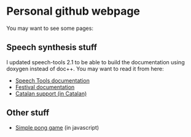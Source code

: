# Personal github webpage

You may want to see some pages:

## Speech synthesis stuff

I updated speech-tools 2.1 to be able to build the documentation using
doxygen instead of doc++. You may want to read it from here:

 * [Speech Tools documentation](http://zeehio.github.io/speech-tools)
 * [Festival documentation](http://zeehio.github.io/festival)
 * [Catalan support (in Catalan)](http://festcat.talp.cat)

## Other stuff

 * [Simple pong game](http://zeehio.github.io/pong) (in javascript)


